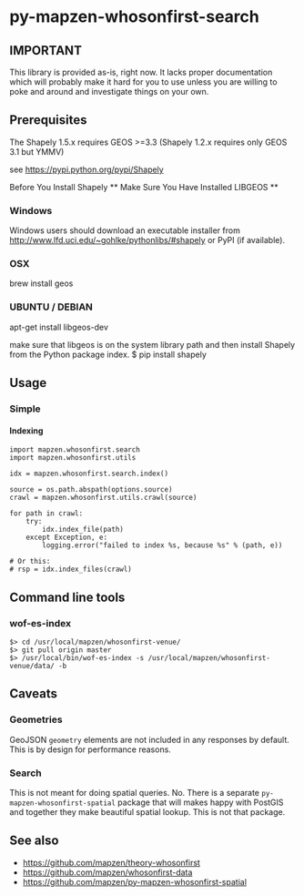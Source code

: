 # py-mapzen-whosonfirst-search

## IMPORTANT

This library is provided as-is, right now. It lacks proper
documentation which will probably make it hard for you to use unless
you are willing to poke and around and investigate things on your
own.


## Prerequisites

The Shapely 1.5.x requires
   GEOS >=3.3 (Shapely 1.2.x requires only GEOS 3.1 but YMMV)

   see https://pypi.python.org/pypi/Shapely

Before You Install Shapely ** Make Sure You Have Installed LIBGEOS ** 

### Windows
   Windows users should download an executable installer from http://www.lfd.uci.edu/~gohlke/pythonlibs/#shapely or PyPI (if available).

### OSX
   brew install geos  

### UBUNTU / DEBIAN 

   apt-get install libgeos-dev 

make sure that libgeos is on the system library path and then install Shapely from the Python package index.
$ pip install shapely



## Usage

### Simple





#### Indexing

```
import mapzen.whosonfirst.search
import mapzen.whosonfirst.utils

idx = mapzen.whosonfirst.search.index()

source = os.path.abspath(options.source)
crawl = mapzen.whosonfirst.utils.crawl(source)

for path in crawl:
    try:
        idx.index_file(path)
    except Exception, e:
        logging.error("failed to index %s, because %s" % (path, e))

# Or this:
# rsp = idx.index_files(crawl)
```

## Command line tools

### wof-es-index

```
$> cd /usr/local/mapzen/whosonfirst-venue/
$> git pull origin master
$> /usr/local/bin/wof-es-index -s /usr/local/mapzen/whosonfirst-venue/data/ -b
```

## Caveats

### Geometries

GeoJSON `geometry` elements are not included in any responses by default. This is by design for performance reasons. 

### Search 

This is not meant for doing spatial queries. No. There is a separate `py-mapzen-whosonfirst-spatial` package that will makes happy with PostGIS and together they make beautiful spatial lookup. This is not that package.

## See also

* https://github.com/mapzen/theory-whosonfirst
* https://github.com/mapzen/whosonfirst-data
* https://github.com/mapzen/py-mapzen-whosonfirst-spatial
